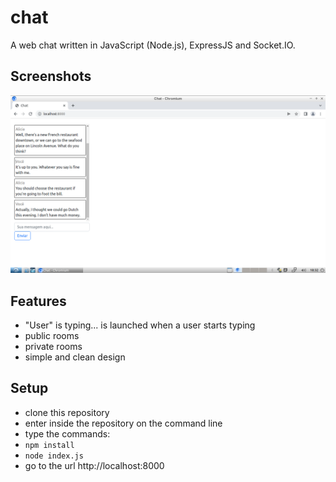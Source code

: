 # chat
A web chat written in JavaScript (Node.js), ExpressJS and Socket.IO.

## Screenshots
![Chat screenshot](screenshots/screenshot-01.png)

## Features
* "User" is typing... is launched when a user starts typing
* public rooms
* private rooms
* simple and clean design

## Setup
* clone this repository
* enter inside the repository on the command line
* type the commands:
* `npm install`
* `node index.js`
* go to the url http://localhost:8000
